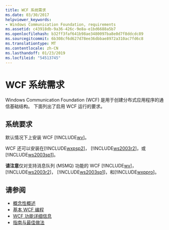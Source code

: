```yaml
---
title: WCF 系统需求
ms.date: 03/30/2017
helpviewer_keywords:
- Windows Communication Foundation, requirements
ms.assetid: c43918db-9a36-426c-9e8a-e1bd6688a5b7
ms.openlocfilehash: b32ff3faf641b98ae3480097ba8e0d7f8ddcdc89
ms.sourcegitcommit: 6b308cf6d627d78ee36dbbae8972a310ac7fd6c8
ms.translationtype: MT
ms.contentlocale: zh-CN
ms.lasthandoff: 01/23/2019
ms.locfileid: "54513745"
---
```

# <a name="wcf-system-requirements"></a>WCF 系统需求
Windows Communication Foundation (WCF) 是用于创建分布式应用程序的通信基础结构。 下面列出了启用 WCF 运行的要求。  
  
## <a name="system-requirements"></a>系统要求  
 默认情况下上安装 WCF [!INCLUDE[wv](../../../includes/wv-md.md)]。  
  
 WCF 还可以安装在[!INCLUDE[wxpsp2](../../../includes/wxpsp2-md.md)]， [!INCLUDE[ws2003r2](../../../includes/ws2003r2-md.md)]，或[!INCLUDE[ws2003sp1](../../../includes/ws2003sp1-md.md)]。  
  
 **请注意**仅对支持消息队列 (MSMQ) 功能的 WCF [!INCLUDE[wv](../../../includes/wv-md.md)]， [!INCLUDE[ws2003r2](../../../includes/ws2003r2-md.md)]， [!INCLUDE[ws2003sp1](../../../includes/ws2003sp1-md.md)]，和[!INCLUDE[wxppro](../../../includes/wxppro-md.md)]。  
  
## <a name="see-also"></a>请参阅
- [概念性概述](../../../docs/framework/wcf/conceptual-overview.md)
- [基本 WCF 编程](../../../docs/framework/wcf/basic-wcf-programming.md)
- [WCF 功能详细信息](../../../docs/framework/wcf/feature-details/index.md)
- [指南与最佳做法](../../../docs/framework/wcf/guidelines-and-best-practices.md)
